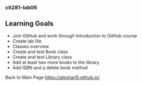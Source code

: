 ### cit281-lab06

## Learning Goals
- Join GitHub and work through Introduction to GitHub course
- Create lab file
- Classes overview
- Create and test Book class
- Create and test Library class
- Add at least two more books to the library
- Add ISBN and a delete book method

Back to Main Page https://alexhart5.github.io/
